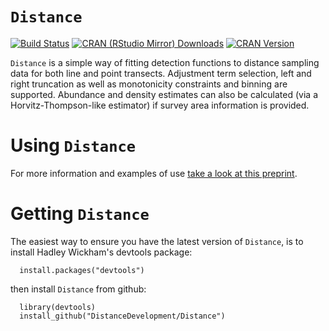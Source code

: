 `Distance`
==========

[![Build Status](https://travis-ci.org/DistanceDevelopment/Distance.svg?branch=master)](https://travis-ci.org/DistanceDevelopment/Distance)
[![CRAN (RStudio Mirror) Downloads](http://cranlogs.r-pkg.org/badges/Distance)](http://www.r-pkg.org/pkg/Distance)
[![CRAN Version](http://www.r-pkg.org/badges/version/Distance)](http://www.r-pkg.org/pkg/Distance)

`Distance` is a simple way of fitting detection functions to distance sampling data for both line and point transects. Adjustment term selection, left and right truncation as well as monotonicity constraints and binning are supported. Abundance and density estimates can also be calculated (via a Horvitz-Thompson-like estimator) if survey area information is provided.

# Using `Distance`

For more information and examples of use [take a look at this preprint](http://biorxiv.org/content/early/2016/07/14/063891).

# Getting `Distance`

The easiest way to ensure you have the latest version of `Distance`, is to install Hadley Wickham's devtools package:

      install.packages("devtools")

then install `Distance` from github:

      library(devtools)
      install_github("DistanceDevelopment/Distance")


